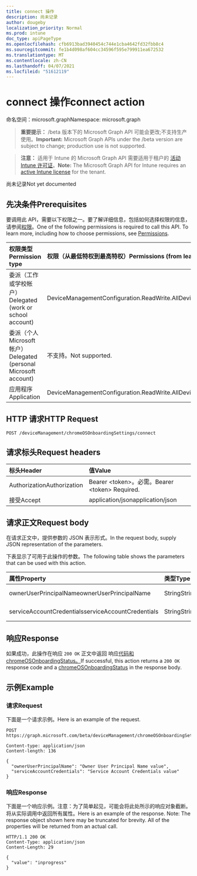 ```yaml
---
title: connect 操作
description: 尚未记录
author: dougeby
localization_priority: Normal
ms.prod: intune
doc_type: apiPageType
ms.openlocfilehash: cfb6913bad3940454c744e1cba4642fd32fbb8c4
ms.sourcegitcommit: fe1b4d098af604cc34596f595e799911ea672532
ms.translationtype: MT
ms.contentlocale: zh-CN
ms.lasthandoff: 04/07/2021
ms.locfileid: "51612119"
---
```

# <a name="connect-action"></a><span data-ttu-id="f5bfd-103">connect 操作</span><span class="sxs-lookup"><span data-stu-id="f5bfd-103">connect action</span></span>

<span data-ttu-id="f5bfd-104">命名空间：microsoft.graph</span><span class="sxs-lookup"><span data-stu-id="f5bfd-104">Namespace: microsoft.graph</span></span>

> <span data-ttu-id="f5bfd-105">**重要提示：** /beta 版本下的 Microsoft Graph API 可能会更改;不支持生产使用。</span><span class="sxs-lookup"><span data-stu-id="f5bfd-105">**Important:** Microsoft Graph APIs under the /beta version are subject to change; production use is not supported.</span></span>

> <span data-ttu-id="f5bfd-106">**注意：** 适用于 Intune 的 Microsoft Graph API 需要适用于租户的 [活动 Intune 许可证](https://go.microsoft.com/fwlink/?linkid=839381)。</span><span class="sxs-lookup"><span data-stu-id="f5bfd-106">**Note:** The Microsoft Graph API for Intune requires an [active Intune license](https://go.microsoft.com/fwlink/?linkid=839381) for the tenant.</span></span>

<span data-ttu-id="f5bfd-107">尚未记录</span><span class="sxs-lookup"><span data-stu-id="f5bfd-107">Not yet documented</span></span>

## <a name="prerequisites"></a><span data-ttu-id="f5bfd-108">先决条件</span><span class="sxs-lookup"><span data-stu-id="f5bfd-108">Prerequisites</span></span>
<span data-ttu-id="f5bfd-p101">要调用此 API，需要以下权限之一。要了解详细信息，包括如何选择权限的信息，请参阅[权限](/graph/permissions-reference)。</span><span class="sxs-lookup"><span data-stu-id="f5bfd-p101">One of the following permissions is required to call this API. To learn more, including how to choose permissions, see [Permissions](/graph/permissions-reference).</span></span>

|<span data-ttu-id="f5bfd-111">权限类型</span><span class="sxs-lookup"><span data-stu-id="f5bfd-111">Permission type</span></span>|<span data-ttu-id="f5bfd-112">权限（从最低特权到最高特权）</span><span class="sxs-lookup"><span data-stu-id="f5bfd-112">Permissions (from least to most privileged)</span></span>|
|:---|:---|
|<span data-ttu-id="f5bfd-113">委派（工作或学校帐户）</span><span class="sxs-lookup"><span data-stu-id="f5bfd-113">Delegated (work or school account)</span></span>|<span data-ttu-id="f5bfd-114">DeviceManagementConfiguration.ReadWrite.All</span><span class="sxs-lookup"><span data-stu-id="f5bfd-114">DeviceManagementConfiguration.ReadWrite.All</span></span>|
|<span data-ttu-id="f5bfd-115">委派（个人 Microsoft 帐户）</span><span class="sxs-lookup"><span data-stu-id="f5bfd-115">Delegated (personal Microsoft account)</span></span>|<span data-ttu-id="f5bfd-116">不支持。</span><span class="sxs-lookup"><span data-stu-id="f5bfd-116">Not supported.</span></span>|
|<span data-ttu-id="f5bfd-117">应用程序</span><span class="sxs-lookup"><span data-stu-id="f5bfd-117">Application</span></span>|<span data-ttu-id="f5bfd-118">DeviceManagementConfiguration.ReadWrite.All</span><span class="sxs-lookup"><span data-stu-id="f5bfd-118">DeviceManagementConfiguration.ReadWrite.All</span></span>|

## <a name="http-request"></a><span data-ttu-id="f5bfd-119">HTTP 请求</span><span class="sxs-lookup"><span data-stu-id="f5bfd-119">HTTP Request</span></span>
<!-- {
  "blockType": "ignored"
}
-->
``` http
POST /deviceManagement/chromeOSOnboardingSettings/connect
```

## <a name="request-headers"></a><span data-ttu-id="f5bfd-120">请求标头</span><span class="sxs-lookup"><span data-stu-id="f5bfd-120">Request headers</span></span>
|<span data-ttu-id="f5bfd-121">标头</span><span class="sxs-lookup"><span data-stu-id="f5bfd-121">Header</span></span>|<span data-ttu-id="f5bfd-122">值</span><span class="sxs-lookup"><span data-stu-id="f5bfd-122">Value</span></span>|
|:---|:---|
|<span data-ttu-id="f5bfd-123">Authorization</span><span class="sxs-lookup"><span data-stu-id="f5bfd-123">Authorization</span></span>|<span data-ttu-id="f5bfd-124">Bearer &lt;token&gt;。必需。</span><span class="sxs-lookup"><span data-stu-id="f5bfd-124">Bearer &lt;token&gt; Required.</span></span>|
|<span data-ttu-id="f5bfd-125">接受</span><span class="sxs-lookup"><span data-stu-id="f5bfd-125">Accept</span></span>|<span data-ttu-id="f5bfd-126">application/json</span><span class="sxs-lookup"><span data-stu-id="f5bfd-126">application/json</span></span>|

## <a name="request-body"></a><span data-ttu-id="f5bfd-127">请求正文</span><span class="sxs-lookup"><span data-stu-id="f5bfd-127">Request body</span></span>
<span data-ttu-id="f5bfd-128">在请求正文中，提供参数的 JSON 表示形式。</span><span class="sxs-lookup"><span data-stu-id="f5bfd-128">In the request body, supply JSON representation of the parameters.</span></span>

<span data-ttu-id="f5bfd-129">下表显示了可用于此操作的参数。</span><span class="sxs-lookup"><span data-stu-id="f5bfd-129">The following table shows the parameters that can be used with this action.</span></span>

|<span data-ttu-id="f5bfd-130">属性</span><span class="sxs-lookup"><span data-stu-id="f5bfd-130">Property</span></span>|<span data-ttu-id="f5bfd-131">类型</span><span class="sxs-lookup"><span data-stu-id="f5bfd-131">Type</span></span>|<span data-ttu-id="f5bfd-132">Description</span><span class="sxs-lookup"><span data-stu-id="f5bfd-132">Description</span></span>|
|:---|:---|:---|
|<span data-ttu-id="f5bfd-133">ownerUserPrincipalName</span><span class="sxs-lookup"><span data-stu-id="f5bfd-133">ownerUserPrincipalName</span></span>|<span data-ttu-id="f5bfd-134">String</span><span class="sxs-lookup"><span data-stu-id="f5bfd-134">String</span></span>|<span data-ttu-id="f5bfd-135">尚未记录</span><span class="sxs-lookup"><span data-stu-id="f5bfd-135">Not yet documented</span></span>|
|<span data-ttu-id="f5bfd-136">serviceAccountCredentials</span><span class="sxs-lookup"><span data-stu-id="f5bfd-136">serviceAccountCredentials</span></span>|<span data-ttu-id="f5bfd-137">String</span><span class="sxs-lookup"><span data-stu-id="f5bfd-137">String</span></span>|<span data-ttu-id="f5bfd-138">尚未记录</span><span class="sxs-lookup"><span data-stu-id="f5bfd-138">Not yet documented</span></span>|



## <a name="response"></a><span data-ttu-id="f5bfd-139">响应</span><span class="sxs-lookup"><span data-stu-id="f5bfd-139">Response</span></span>
<span data-ttu-id="f5bfd-140">如果成功，此操作在响应 `200 OK` 正文中返回 响应[代码和 chromeOSOnboardingStatus。](../resources/intune-chromebooksync-chromeosonboardingstatus.md)</span><span class="sxs-lookup"><span data-stu-id="f5bfd-140">If successful, this action returns a `200 OK` response code and a [chromeOSOnboardingStatus](../resources/intune-chromebooksync-chromeosonboardingstatus.md) in the response body.</span></span>

## <a name="example"></a><span data-ttu-id="f5bfd-141">示例</span><span class="sxs-lookup"><span data-stu-id="f5bfd-141">Example</span></span>

### <a name="request"></a><span data-ttu-id="f5bfd-142">请求</span><span class="sxs-lookup"><span data-stu-id="f5bfd-142">Request</span></span>
<span data-ttu-id="f5bfd-143">下面是一个请求示例。</span><span class="sxs-lookup"><span data-stu-id="f5bfd-143">Here is an example of the request.</span></span>
``` http
POST https://graph.microsoft.com/beta/deviceManagement/chromeOSOnboardingSettings/connect

Content-type: application/json
Content-length: 136

{
  "ownerUserPrincipalName": "Owner User Principal Name value",
  "serviceAccountCredentials": "Service Account Credentials value"
}
```

### <a name="response"></a><span data-ttu-id="f5bfd-144">响应</span><span class="sxs-lookup"><span data-stu-id="f5bfd-144">Response</span></span>
<span data-ttu-id="f5bfd-p102">下面是一个响应示例。注意：为了简单起见，可能会将此处所示的响应对象截断。将从实际调用中返回所有属性。</span><span class="sxs-lookup"><span data-stu-id="f5bfd-p102">Here is an example of the response. Note: The response object shown here may be truncated for brevity. All of the properties will be returned from an actual call.</span></span>
``` http
HTTP/1.1 200 OK
Content-Type: application/json
Content-Length: 29

{
  "value": "inprogress"
}
```




